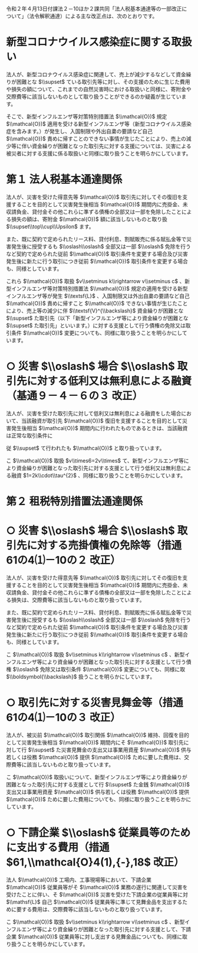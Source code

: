 令和２年４月13日付課法２－10ほか２課共同「法人税基本通達等の一部改正について」（法令解釈通達）による主な改正点は、次のとおりです。

# 新型コロナウイルス感染症に関する取扱い

法人が、新型コロナウイルス感染症に関連して、売上が減少するなどして資金繰りが困難とな $\\supset$ ている取引先等に対し、その支援のために生じた費用や損失の額について、これまでの自然災害時における取扱いと同様に、寄附金や交際費等に該当しないものとして取り扱うことができるのか疑義が生じています。

そこで、新型インフルエンザ等対策特別措置法 $\\mathcal{O})$ 規定 $\\mathcal{O})$ 適用を受ける新型インフルエンザ等（新型コロナウイルス感染症を含みます。）が発生し、入国制限や外出自粛の要請など自己 $\\mathcal{O})$ 責めに帰すことのできない事情が生じたことにより、売上の減少等に伴い資金繰りが困難となった取引先に対する支援については、災害による被災者に対する支援に係る取扱いと同様に取り扱うことを明らかにしています。

# 第１ 法人税基本通達関係

法人が、災害を受けた得意先等 $\\mathcal{O})$ 取引先に対してその復旧を支援することを目的として災害発生後相当 $\\mathcal{O})$ 期間内に売掛金、未収請負金、貸付金その他これらに準ずる債権の全部又は一部を免除したことによる損失の額は、寄附金 $\\mathcal{O})$ 額に該当しないものと取り扱 $\\supset\\top\\cup\\Upsilon$ ます。

また、既に契約で定められたリース料、貸付利息、割賦販売に係る賦払金等で災害発生後に授受するも $\\oslash\\oslash$ 全部又は一部 $\\oslash$ 免除を行うなど契約で定められた従前 $\\mathcal{O})$ 取引条件を変更する場合及び災害発生後に新たに行う取引につき従前 $\\mathcal{O})$ 取引条件を変更する場合も、同様としています。

これら $\\mathcal{O})$ 取扱 $v\\setminus k\\rightarrow v\\setminus c$ 、新型インフルエンザ等対策特別措置法 $\\mathcal{O})$ 規定の適用を受ける新型インフルエンザ等が発生 $\\textsf{L}$ 、入国制限又は外出自粛の要請など自己 $\\mathcal{O})$ 責めに帰すこと $\\mathcal{O})$ できない事情が生じたことにより、売上等の減少に伴 $\\textsf{V}^{\\backslash}$ 資金繰りが困難とな $\\supset$ た取引先（以下「新型インフルエンザ等により資金繰りが困難とな $\\supset$ た取引先」といいます。）に対する支援として行う債権の免除又は取引条件 $\\mathcal{O})$ 変更についても、同様に取り扱うことを明らかにしています。

# ○ 災害 $\\oslash$ 場合 $\\oslash$ 取引先に対する低利又は無利息による融資（基通９－４－６の３ 改正）

法人が、災害を受けた取引先に対して低利又は無利息による融資をした場合において、当該融資が取引先 $\\mathcal{O})$ 復旧を支援することを目的として災害発生後相当 $\\mathcal{O})$ 期間内に行われたものであるときは、当該融資は正常な取引条件に

従 $\\supset$ て行われたも $\\mathcal{O})$ と取り扱っています。

こ $\\mathcal{O})$ 取扱 $v\\times6=2v\\times$ て、新型インフルエンザ等により資金繰りが困難となった取引先に対する支援として行う低利又は無利息による融資 $1=2k\\cdot\\tau^{2}$ 、同様に取り扱うことを明らかにしています。

# 第２ 租税特別措置法通達関係

# ○ 災害 $\\oslash$ 場合 $\\oslash$ 取引先に対する売掛債権の免除等（措通61の4⑴－10の２ 改正）

法人が、災害を受けた得意先等 $\\mathcal{O})$ 取引先に対してその復旧を支援することを目的として災害発生後相当 $\\mathcal{O})$ 期間内に売掛金、未収請負金、貸付金その他これらに準ずる債権の全部又は一部を免除したことによる損失は、交際費等に該当しないものと取り扱っています。

また、既に契約で定められたリース料、貸付利息、割賦販売に係る賦払金等で災害発生後に授受するも $\\oslash\\oslash$ 全部又は一部 $\\oslash$ 免除を行うなど契約で定められた従前 $\\mathcal{O})$ 取引条件を変更する場合及び災害発生後に新たに行う取引につき従前 $\\mathcal{O})$ 取引条件を変更する場合も、同様としています。

こ $\\mathcal{O})$ 取扱 $v\\setminus k\\rightarrow v\\setminus c$ 、新型インフルエンザ等により資金繰りが困難となった取引先に対する支援として行う債権 $\\oslash$ 免除又は取引条件 $\\mathcal{O})$ 変更についても、同様に取 $\\boldsymbol{\\backslash}$ 扱うことを明らかにしています。

# ○ 取引先に対する災害見舞金等（措通61の4⑴－10の３ 改正）

法人が、被災前 $\\mathcal{O})$ 取引関係 $\\mathcal{O})$ 維持、回復を目的として災害発生後相当 $\\mathcal{O})$ 期間内にそ $\\mathcal{O})$ 取引先に対して行 $\\supset$ た災害見舞金の支出又は事業用資産 $\\mathcal{O})$ 供与若しくは役務 $\\mathcal{O})$ 提供 $\\mathcal{O})$ ために要した費用は、交際費等に該当しないものと取り扱っています。

こ $\\mathcal{O})$ 取扱いについて、新型インフルエンザ等により資金繰りが困難となった取引先に対する支援として行 $\\supset$ た金銭 $\\mathcal{O})$ 支出又は事業用資産 $\\mathcal{O})$ 供与若しくは役務 $\\mathcal{O})$ 提供 $\\mathcal{O})$ ために要した費用についても、同様に取り扱うことを明らかにしています。

# ○ 下請企業 $\\oslash$ 従業員等のために支出する費用（措通 $61,\\mathcal{O}4(1),{-},18$ 改正）

法人 $\\mathcal{O})$ 工場内、工事現場等において、下請企業 $\\mathcal{O})$ 従業員等がそ $\\mathcal{O})$ 業務の遂行に関連して災害を受けたことに伴い、そ $\\mathcal{O})$ 災害を受けた下請企業の従業員等に対 $\\mathsf{L}$ 自己 $\\mathcal{O})$ 従業員等に準じて見舞金品を支出するために要する費用は、交際費等に該当しないものと取り扱っています。

こ $\\mathcal{O})$ 取扱 $v\\setminus k\\rightarrow v\\setminus c$ 、新型インフルエンザ等により資金繰りが困難となった取引先に対する支援として、下請企業 $\\mathcal{O})$ 従業員等に対し支出する見舞金品についても、同様に取り扱うことを明らかにしています。